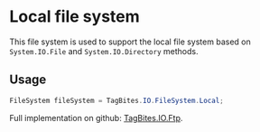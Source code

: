 # Local file system

This file system is used to support the local file system based on `System.IO.File` and `System.IO.Directory` methods.

## Usage
```csharp
FileSystem fileSystem = TagBites.IO.FileSystem.Local;
```
Full implementation on github: [TagBites.IO.Ftp](https://github.com/TagBites/TagBites.IO.Ftp).
